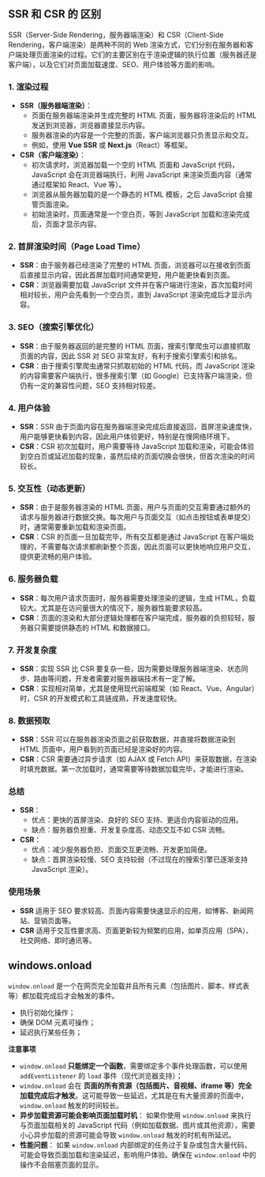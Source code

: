 ## SSR 和 CSR 的 区别

SSR（Server-Side Rendering，服务器端渲染）和 CSR（Client-Side Rendering，客户端渲染）是两种不同的 Web 渲染方式，它们分别在服务器和客户端处理页面渲染的过程。它们的主要区别在于渲染逻辑的执行位置（服务器还是客户端），以及它们对页面加载速度、SEO、用户体验等方面的影响。

### 1. **渲染过程**

- **SSR（服务器端渲染）**：
  - 页面在服务器端渲染并生成完整的 HTML 页面，服务器将渲染后的 HTML 发送到浏览器，浏览器直接显示内容。
  - 服务器渲染的内容是一个完整的页面，客户端浏览器只负责显示和交互。
  - 例如，使用 **Vue SSR** 或 **Next.js**（React）等框架。
- **CSR（客户端渲染）**：
  - 初次请求时，浏览器加载一个空的 HTML 页面和 JavaScript 代码，JavaScript 会在浏览器端执行，利用 JavaScript 来渲染页面内容（通常通过框架如 React、Vue 等）。
  - 浏览器从服务器加载的是一个静态的 HTML 模板，之后 JavaScript 会接管页面渲染。
  - 初始渲染时，页面通常是一个空白页，等到 JavaScript 加载和渲染完成后，页面才显示内容。

### 2. **首屏渲染时间（Page Load Time）**

- **SSR**：由于服务器已经渲染了完整的 HTML 页面，浏览器可以在接收到页面后直接显示内容，因此首屏加载时间通常更短，用户能更快看到页面。
- **CSR**：浏览器需要加载 JavaScript 文件并在客户端进行渲染，首次加载时间相对较长，用户会先看到一个空白页，直到 JavaScript 渲染完成后才显示内容。

### 3. **SEO（搜索引擎优化）**

- **SSR**：由于服务器返回的是完整的 HTML 页面，搜索引擎爬虫可以直接抓取页面的内容，因此 SSR 对 SEO 非常友好，有利于搜索引擎索引和排名。
- **CSR**：由于搜索引擎爬虫通常只抓取初始的 HTML 代码，而 JavaScript 渲染的内容需要客户端执行，很多搜索引擎（如 Google）已支持客户端渲染，但仍有一定的兼容性问题，SEO 支持相对较差。

### 4. **用户体验**

- **SSR**：SSR 由于页面内容在服务器端渲染完成后直接返回，首屏渲染速度快，用户能够更快看到内容，因此用户体验更好，特别是在慢网络环境下。
- **CSR**：CSR 初次加载时，用户需要等待 JavaScript 加载和渲染，可能会体验到空白页或延迟加载的现象，虽然后续的页面切换会很快，但首次渲染的时间较长。

### 5. **交互性（动态更新）**

- **SSR**：由于是服务器渲染的 HTML 页面，用户与页面的交互需要通过额外的请求与服务器进行数据交换。每次用户与页面交互（如点击按钮或表单提交）时，通常需要重新加载和渲染页面。
- **CSR**：CSR 的页面一旦加载完毕，所有交互都是通过 JavaScript 在客户端处理的，不需要每次请求都刷新整个页面，因此页面可以更快地响应用户交互，提供更流畅的用户体验。

### 6. **服务器负载**

- **SSR**：每次用户请求页面时，服务器需要处理渲染的逻辑，生成 HTML，负载较大。尤其是在访问量很大的情况下，服务器性能要求较高。
- **CSR**：页面的渲染和大部分逻辑处理都在客户端完成，服务器的负担较轻，服务器只需要提供静态的 HTML 和数据接口。

### 7. **开发复杂度**

- **SSR**：实现 SSR 比 CSR 要复杂一些，因为需要处理服务器端渲染、状态同步、路由等问题，开发者需要对服务器端技术有一定了解。
- **CSR**：实现相对简单，尤其是使用现代前端框架（如 React、Vue、Angular）时，CSR 的开发模式和工具链成熟，开发速度较快。

### 8. **数据预取**

- **SSR**：SSR 可以在服务器渲染页面之前获取数据，并直接将数据渲染到 HTML 页面中，用户看到的页面已经是渲染好的内容。
- **CSR**：CSR 需要通过异步请求（如 AJAX 或 Fetch API）来获取数据，在渲染时填充数据。第一次加载时，通常需要等待数据加载完毕，才能进行渲染。

### 总结

- **SSR**：
  - 优点：更快的首屏渲染、良好的 SEO 支持、更适合内容驱动的应用。
  - 缺点：服务器负担重、开发复杂度高、动态交互不如 CSR 流畅。
- **CSR**：
  - 优点：减少服务器负担、页面交互更流畅、开发更加简便。
  - 缺点：首屏渲染较慢、SEO 支持较弱（不过现在的搜索引擎已逐渐支持 JavaScript 渲染）。

### 使用场景

- **SSR** 适用于 SEO 要求较高、页面内容需要快速显示的应用，如博客、新闻网站、营销页面等。
- **CSR** 适用于交互性要求高、页面更新较为频繁的应用，如单页应用（SPA）、社交网络、即时通讯等。

## windows.onload

`window.onload` 是一个在网页完全加载并且所有元素（包括图片、脚本、样式表等）都加载完成后才会触发的事件。

+ 执行初始化操作；
+ 确保 DOM 元素可操作；
+ 延迟执行某些任务；

**注意事项**

+ `window.onload` **只能绑定一个函数**，需要绑定多个事件处理函数，可以使用 `addEventListener` 的 `load` 事件（现代浏览器支持）；
+ `window.onload` 会在 **页面的所有资源（包括图片、音视频、iframe 等）完全加载完成后才触发**。这可能导致一些延迟，尤其是在有大量资源的页面中，`window.onload` 触发的时间较长。
+ **异步加载资源可能会影响页面加载时机**： 如果你使用 `window.onload` 来执行与页面加载相关的 JavaScript 代码（例如加载数据、图片或其他资源），需要小心异步加载的资源可能会导致 `window.onload` 触发的时机有所延迟。
+ **性能问题**： 如果 `window.onload` 内部绑定的任务过于复杂或包含大量代码，可能会导致页面加载和渲染延迟，影响用户体验。确保在 `window.onload` 中的操作不会阻塞页面的显示。


